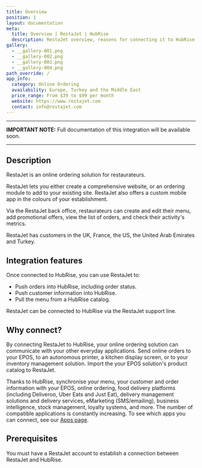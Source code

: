 ```yaml
---
title: Overview
position: 1
layout: documentation
meta:
  title: Overview | RestaJet | HubRise
  description: RestaJet overview, reasons for connecting it to HubRise and summary of integrated features. Synchronise data between RestaJet, your EPOS and your other apps.
gallery:
  - __gallery-001.png
  - __gallery-002.png
  - __gallery-003.png
  - __gallery-004.png
path_override: /
app_info:
  category: Online Ordering
  availability: Europe, Turkey and the Middle East
  price_range: From $39 to $99 per month
  website: https://www.restajet.com
  contact: info@restajet.com
---
```


---

**IMPORTANT NOTE:** Full documentation of this integration will be available soon.

---

## Description

RestaJet is an online ordering solution for restaurateurs.

RestaJet lets you either create a comprehensive website, or an ordering module to add to your existing site. RestaJet also offers a custom mobile app in the colours of your establishment.

Via the RestaJet back office, restaurateurs can create and edit their menu, add promotional offers, view the list of orders, and check their activity's metrics.

RestaJet has customers in the UK, France, the US, the United Arab Emirates and Turkey.

## Integration features

Once connected to HubRise, you can use RestaJet to:

- Push orders into HubRise, including order status.
- Push customer information into HubRise.
- Pull the menu from a HubRise catalog.

RestaJet can be connected to HubRise via the RestaJet support line.

## Why connect?

By connecting RestaJet to HubRise, your online ordering solution can communicate with your other everyday applications. Send online orders to your EPOS, to an autonomous printer, a kitchen display screen, or to your inventory management solution. Import the your EPOS solution's product catalog to RestaJet.

Thanks to HubRise, synchronise your menu, your customer and order information with your EPOS, online ordering, food delivery platforms (including Deliveroo, Uber Eats and Just Eat), delivery management solutions and delivery services, eMarketing (SMS/emailing), business intelligence, stock management, loyalty systems, and more. The number of compatible applications is constantly increasing. To see which apps you can connect, see our [Apps page](/apps).

## Prerequisites

You must have a RestaJet account to establish a connection between RestaJet and HubRise.
